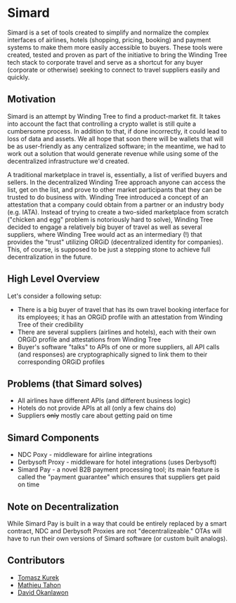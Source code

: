 # Simard

Simard is a set of tools created to simplify and normalize the complex interfaces of airlines, hotels (shopping, pricing, booking) and payment systems to make them more easily accessible to buyers. These tools were created, tested and proven as part of the initiative to bring the Winding Tree tech stack to corporate travel and serve as a shortcut for any buyer (corporate or otherwise) seeking to connect to travel suppliers easily and quickly.

## Motivation

Simard is an attempt by Winding Tree to find a product-market fit. It takes into account the fact that controlling a crypto wallet is still quite a cumbersome process. In addition to that, if done incorrectly, it could lead to loss of data and assets. We all hope that soon there will be wallets that will be as user-friendly as any centralized software; in the meantime, we had to work out a solution that would generate revenue while using some of the decentralized infrastructure we'd created.

A traditional marketplace in travel is, essentially, a list of verified buyers and sellers. In the decentralized Winding Tree approach anyone can access the list, get on the list, and prove to other market participants that they can be trusted to do business with. Winding Tree introduced a concept of an attestation that a company could obtain from a partner or an industry body (e.g. IATA). Instead of trying to create a two-sided marketplace from scratch ("chicken and egg" problem is notoriously hard to solve), Winding Tree decided to engage a relatively big buyer of travel as well as several suppliers, where Winding Tree would act as an intermediary (!) that provides the "trust" utilizing ORGiD (decentralized identity for companies). This, of course, is supposed to be just a stepping stone to achieve full decentralization in the future.

## High Level Overview

Let's consider a following setup:

- There is a big buyer of travel that has its own travel booking interface for its employees; it has an ORGiD profile with an attestation from Winding Tree of their credibility
- There are several suppliers (airlines and hotels), each with their own ORGiD profile and attestations from Winding Tree
- Buyer's software "talks" to APIs of one or more suppliers, all API calls (and responses) are cryptographically signed to link them to their corresponding ORGiD profiles

## Problems (that Simard solves)

- All airlines have different APIs (and different business logic)
- Hotels do not provide APIs at all (only a few chains do)
- Suppliers ~~only~~ mostly care about getting paid on time

## Simard Components

- NDC Poxy - middleware for airline integrations
- Derbysoft Proxy - middleware for hotel integrations (uses Derbysoft)
- Simard Pay - a novel B2B payment processing tool; its main feature is called the "payment guarantee" which ensures that suppliers get paid on time

## Note on Decentralization

While Simard Pay is built in a way that could be entirely replaced by a smart contract, NDC and Derbysoft Proxies are not "decentralizeable." OTAs will have to run their own versions of Simard software (or custom built analogs).

## Contributors

- [Tomasz Kurek](https://github.com/tomashq)
- [Mathieu Tahon](https://github.com/mtahon)
- [David Okanlawon](https://github.com/dave-ok)
